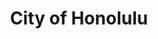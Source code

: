 ---
title: City of Honolulu
state: Hawaii
description: The data is supplied by the City of Honolulu.
logo: https://upload.wikimedia.org/wikipedia/commons/thumb/8/80/Seal_of_Honolulu%2C_Hawaii.svg/200px-Seal_of_Honolulu%2C_Hawaii.svg.png
---
